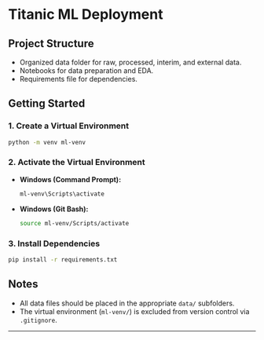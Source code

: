 # Titanic ML Deployment

## Project Structure

- Organized data folder for raw, processed, interim, and external data.
- Notebooks for data preparation and EDA.
- Requirements file for dependencies.

## Getting Started

### 1. Create a Virtual Environment

```bash
python -m venv ml-venv
```

### 2. Activate the Virtual Environment

- **Windows (Command Prompt):**
  ```bash
  ml-venv\Scripts\activate
  ```
- **Windows (Git Bash):**
  ```bash
  source ml-venv/Scripts/activate
  ```

### 3. Install Dependencies

```bash
pip install -r requirements.txt
```

## Notes

- All data files should be placed in the appropriate `data/` subfolders.
- The virtual environment (`ml-venv/`) is excluded from version control via `.gitignore`.

---

